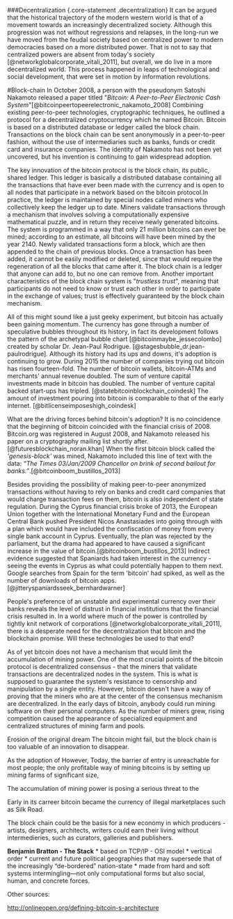 

###Decentralization {.core-statement .decentralization}
It can be argued that the historical trajectory of the modern western world is that of a movement towards an increasingly decentralized society. Although this progression was not without regressions and relapses, in the long-run we have moved from the feudal society based on centralized power to modern democracies based on a more distributed power. That is not to say that centralized powers are absent from today's society [@networkglobalcorporate_vitali_2011], but overall, we do live in a more decentralized world. This process happened in leaps of technological and social development, that were set in motion by information revolutions.

#Block-chain
In October 2008, a person with the pseudonym Satoshi Nakamoto released a paper titled "*Bitcoin: A Peer-to-Peer Electronic Cash System*"[@bitcoinpeertopeerelectronic_nakamoto_2008] Combining existing peer-to-peer technologies, cryptographic techniques, he outlined a protocol for a decentralized cryptocurrency which he named Bitcoin. Bitcoin is based on a distributed database or ledger called the block chain.  Transactions on the block chain can be sent anonymously in a peer-to-peer fashion, without the use of intermediaries such as banks, funds or credit card and insurance companies. The identity of Nakamoto has not been yet uncovered, but his invention is continuing to gain widespread adoption.

The key innovation of the bitcoin protocol is the block chain, its public, shared ledger. This ledger is basically a distributed database containing all the transactions that have ever been made with the currency and is open to all nodes that participate in a network based on the bitcoin protocol.In practice, the ledger is maintained by special nodes called *miners* who collectively keep the ledger up to date. Miners validate transactions through a mechanism that involves solving a computationally expensive mathematical puzzle, and in return they receive newly generated bitcoins. The system is programmed in a way that only 21 million bitcoins can ever be mined; according to an estimate, all bitcoins will have been mined by the year 2140. Newly validated transactions form a block, which are then appended to the chain of previous blocks. Once a transaction has been added, it cannot be easily modified or deleted, since that would require the regeneration of all the blocks that came after it. The block chain is a ledger that anyone can add to, but no one can remove from. Another important characteristics of the block chain system is "*trustless trust*", meaning that participants do not need to know or trust each other in order to participate in the exchange of values; trust is effectively guaranteed by the block chain mechanism.

All of this might sound like a just geeky experiment, but bitcoin has actually been gaining momentum. The currency has gone through a number of speculative bubbles throughout its history, in fact its development follows the pattern of the archetypal bubble chart [@bitcoinmaybe_jessecolombo] created by scholar Dr. Jean-Paul Rodrigue. [@stagesbubble_dr.jean-paulrodrigue]. Although its history had its ups and downs, it's adoption is continuing to grow. During 2015 the number of companies trying out bitcoin has risen fourteen-fold. The number of bitcoin wallets, bitcoin-ATMs and merchants' annual revenue doubled. The sum of venture capital investments made in bitcoin has doubled. The number of venture capital backed start-ups has tripled. [@statebitcoinblockchain_coindesk] The amount of investment pouring into bitcoin is comparable to that of the early internet. [@bitlicenseimposeshigh_coindesk]

What are the driving forces behind bitcoin's adoption? It is no coincidence that the beginning of bitcoin coincided with the financial crisis of 2008. Bitcoin.org was registered in August 2008, and Nakamoto released his paper on a cryptography mailing list shortly after. [@futuresblockchain_noran.khan] When the first bitcoin block called the *'genesis-block'* was mined, Nakamoto included this line of text with the data: *“The Times 03/Jan/2009 Chancellor on brink of second bailout for banks.”*.[@bitcoinboom_bustillos_2013]

Besides providing the possibility of making peer-to-peer anonymized transactions without having to rely on banks and credit card companies that would charge transaction fees on them, bitcoin is also independent of state regulation. During the Cyprus financial crisis broke of 2013, the European Union together with the International Monetary Fund and the European Central Bank pushed President Nicos Anastasiades into going through with a plan which would have included the confiscation of money from every single bank account in Cyprus. Eventually, the plan was rejected by the parliament, but the drama had appeared to have caused a significant increase in the value of bitcoin.[@bitcoinboom_bustillos_2013] Indirect evidence suggested that Spaniards had taken interest in the currency - seeing the events in Cyprus as what could potentially happen to them next. Google searches from Spain for the term 'bitcoin' had spiked, as well as the number of downloads of bitcoin apps. [@jitteryspaniardsseek_bernhardwarner]

People's preference of an unstable and experimental currency over their banks  reveals the level of distrust in financial institutions that the financial crisis resulted in. In a world where much of the power is controlled by tightly knit network of corporations [@networkglobalcorporate_vitali_2011], there is a desperate need for the decentralization that bitcoin and the blockchain promise.
Will these technologies be used to that end?

As of yet bitcoin does not have a mechanism that would limit the accumulation of mining power. One of the most crucial points of the bitcoin protocol is decentralized consensus - that the miners that validate transactions are decentralized nodes in the system. This is what is supposed to guarantee the system's resistance to censorship and manipulation by a single entity. However, bitcoin doesn't have a way of proving that the miners who are at the center of the consensus mechanism are decentralized. In the early days of bitcoin, anybody could run mining software on their personal computers. As the number of miners grew, rising competition caused the appearance of specialized equipment and centralized structures of mining farm and pools.

Erosion of the original dream
The bitcoin might fail, but the block chain is too valuable of an innovation to disappear.

As the adoption of
However, Today, the barrier of entry is unreachable for most people; the only profitable way of mining bitcoins is by setting up mining farms of significant size,

The accumulation of mining power is posing a serious threat to the

Early in its carreer bitcoin became the currency of illegal marketplaces such as Silk Road.

The block chain could be the basis for a new economy in which producers - artists, designers, architects, writers could earn their living without intermedieries, such as curators, galleries and publishers.

**Benjamin Bratton - The Stack**
    * based on TCP/IP - OSI model
    * vertical order
    * current and future political geographies that may supersede that of the increasingly “de-bordered” nation-state
    * made from hard and soft systems intermingling—not only computational forms but also social, human, and concrete forces.

Other sources:

http://onlineopen.org/defining-bitcoin-s-architecture
